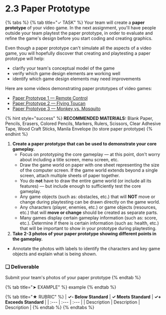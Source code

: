 # 2.3 Paper Prototype

{% tabs %}
{% tab title="✓ TASK" %}
Your team will create a **paper prototype** of your video game. In the next assignment, you'll have people outside your team playtest the paper prototype, in order to evaluate and refine the game's design before you start coding and creating graphics.

Even though a paper prototype can't simulate all the aspects of a video game, you will hopefully discover that creating and playtesting a paper prototype will help:

* clarify your team's conceptual model of the game
* verify which game design elements are working well
* identify which game design elements may need improvements

Here are some videos demonstrating paper prototypes of video games:

* [Paper Prototype 1 — Remote Control](https://www.youtube.com/watch?v=y5U645KA5NM)
* [Paper Prototype 2 — Flying Toucan](https://www.youtube.com/watch?v=mZyKyiRCxwk&t=21)
* [Paper Prototype 3 — Monkey vs. Mosquito](https://www.youtube.com/watch?v=KQ38gS7SNok&t=20)

{% hint style="success" %}
**RECOMMENDED MATERIALS:**  Blank Paper, Pencils, Erasers, Colored Pencils, Markers, Rulers, Scissors, Clear Adhesive Tape, Wood Craft Sticks, Manila Envelope \(to store paper prototype\)
{% endhint %}

1. **Create a paper prototype that can be used to demonstrate your core gameplay.**
   * Focus on prototyping the core gameplay — at this point, don't worry about including a title screen, menu screen, etc.
   * Draw the game world on paper with one sheet representing the size of the computer screen. If the game world extends beyond a single screen, attach multiple sheets of paper together.
   * You do **not** have to draw the entire game world \(or include all its features\) — but include enough to sufficiently test the core gameplay.
   * Any game objects \(such as: obstacles, etc.\) that will **NOT** move or change during playtesting can be drawn directly on the game world. 
   * Any characters \(player, enemies, etc.\) or game objects \(resources, etc.\) that will **move or change** should be created as separate parts.
   * Many games display certain gameplay information \(such as: score, etc.\). Determine if there is certain information \(such as: health, etc.\) that will be important to show in your prototype during playtesting.
2. **Take 2-3 photos of your paper prototype showing different points in the gameplay.**
  * Annotate the photos with labels to identify the characters and key game objects and explain what is being shown. 

### **❏ Deliverable**

Submit your team's photos of your paper prototype
{% endtab %}

{% tab title="➤ EXAMPLE" %}
example
{% endtab %}

{% tab title="★ RUBRIC" %}
| **✓- Below Standard** | **✓ Meets Standard** | **✓+ Exceeds Standard** |
| :--- | :--- | :--- |
| Description | Description | Description |
{% endtab %}
{% endtabs %}
